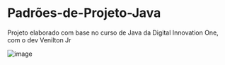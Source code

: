 # Padrões-de-Projeto-Java
Projeto elaborado com base no curso de Java da Digital Innovation One, com o dev Venilton Jr

![image](https://user-images.githubusercontent.com/80285174/155987360-fa1657d0-d64f-478d-ad1e-630281db70cb.png)
